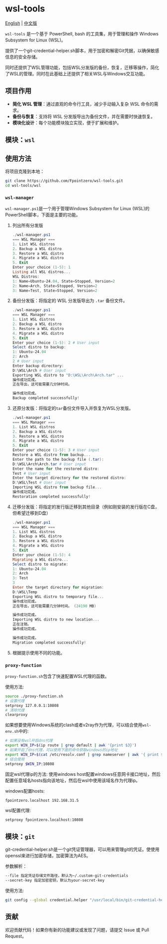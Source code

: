 # wsl-tools

[English](README.md) | [中文版](README.zh-CN.md)

`wsl-tools` 是一个基于 PowerShell, bash 的工具集，用于管理和操作 Windows Subsystem for Linux (WSL)。

提供了一个git-credential-helper.sh脚本，用于加密和解密Git凭据，以确保敏感信息的安全存储。

同时还提供了WSL管理功能，包括WSL分发版的备份，恢复，迁移等操作，简化了WSL的管理。同时在此基础上还提供了相关WSL与Windows交互功能。

## 项目作用

- **简化 WSL 管理**：通过直观的命令行工具，减少手动输入复杂 WSL 命令的需求。
- **备份与恢复**：支持将 WSL 分发版导出为备份文件，并在需要时快速恢复。
- **模块化设计**：每个功能模块独立实现，便于扩展和维护。

## 模块：`wsl`
## 使用方法

将项目克隆到本地：
```bash
git clone https://github.com/Fpointzero/wsl-tools.git
cd wsl-tools/wsl
```

### `wsl-manager`

`wsl-manager.ps1`是一个用于管理Windows Subsystem for Linux (WSL)的PowerShell脚本，下面是主要的功能。

1. 列出所有分发版
    ```powershell
    ./wsl-manager.ps1
    === WSL Manager ===
    1. List WSL distros
    2. Backup a WSL distro
    3. Restore a WSL distro
    4. Migrate a WSL distro
    5. Exit
    Enter your choice (1-5): 1
    Listing all WSL distros...
    WSL Distros:
    1: Name=Ubuntu-24.04, State=Stopped, Version=2
    2: Name=Arch, State=Stopped, Version=2
    3: Name=Test, State=Stopped, Version=2
    ```

2. 备份分发版：将指定的 WSL 分发版导出为 `.tar` 备份文件。
    ```powershell
    ./wsl-manager.ps1
    === WSL Manager ===
    1. List WSL distros
    2. Backup a WSL distro
    3. Restore a WSL distro
    4. Migrate a WSL distro
    5. Exit
    Enter your choice (1-5): 2 # User input
    Select distro to backup:
    1: Ubuntu-24.04
    2: Arch
    2 # User input
    Enter backup directory:
    D:\WSL\Arch # User input
    Exporting WSL distro to "D:\WSL\Arch\Arch.tar" ...
    操作成功完成。 
    正在导出，这可能需要几分钟时间。 

    操作成功完成。
    Backup completed successfully!
    ```

3. 还原分发版：将指定的`tar`备份文件导入并恢复为WSL分发版。
    ```powershell
    ./wsl-manager.ps1
    === WSL Manager ===
    1. List WSL distros
    2. Backup a WSL distro
    3. Restore a WSL distro
    4. Migrate a WSL distro
    5. Exit
    Enter your choice (1-5): 3 # User input
    Restore a WSL distro from backup...
    Enter the path to the backup file (.tar):
    D:\WSL\Arch\Arch.tar # User input
    Enter the name for the restored distro:
    Test # User input
    Enter the target directory for the restored distro:
    D:\WSL\Test # User input
    Importing WSL distro from backup file...
    操作成功完成。 
    Restoration completed successfully!
    ```

4. 迁移分发版：将指定的发行版迁移到其他目录（例如刚安装的发行版在C盘，但希望迁移到D盘）
    ```powershell
    ./wsl-manager.ps1
    === WSL Manager ===
    1. List WSL distros
    2. Backup a WSL distro
    3. Restore a WSL distro
    4. Migrate a WSL distro
    5. Exit
    Enter your choice (1-5): 4
    Migrating a WSL distro...
    Select distro to migrate:
    1: Ubuntu-24.04
    2: Arch
    3: Test
    3
    Enter the target directory for migration:
    D:\WSL\Temp
    Exporting WSL distro to temporary file...
    操作成功完成。
    正在导出，这可能需要几分钟时间。 (24190 MB)

    操作成功完成。
    Importing WSL distro to new location...
    正在注销。
    操作成功完成。 

    操作成功完成。 
    Migration completed successfully!
    ```

5. 根据提示使用不同的功能。

### `proxy-function`

`proxy-function.sh`包含了快速配置WSL代理的函数。

使用方法:
```bash
source ./proxy-function.sh
# 设置代理
setproxy 127.0.0.1:10808
# 清除代理
clearproxy
```

如果想要使用Windows系统的clash或者v2ray作为代理，可以结合使用`wsl-env.sh`中的:
```bash
# 如果没有wsl开启dns代理
export WIN_IP=$(ip route | grep default | awk '{print $3}')
# 如果开启了dns代理，可以使用下面的命令获取windows的ip地址
export WIN_IP=$(cat /etc/resolv.conf | grep nameserver | awk '{ print $2 }')
# 结合使用
setproxy $WIN_IP:10808
```

固定wsl代理ip的方法: 使用windows host配置windows任意网卡接口地址，然后配置任意域名hosts指向该地址，然后在wsl中使用该域名作为代理ip。

windows配置hosts:
```hosts
fpointzero.localhost 192.168.31.5
```

wsl配置代理:
```bash
setproxy fpointzero.localhost:10808
```

## 模块：`git`
git-credential-helper.sh是一个git凭证管理器，可以用来管理git的凭证。使使用openssl来进行加密存储，加密算法为AES。

参数解析：
```bash
--file 指定凭证存储文件路径，默认为~/.custom-git-credentials
--secret-key 指定加密密钥，默认为your-secret-key
```

使用方法:
```bash
git config --global credential.helper "/usr/local/bin/git-credential-helper.sh --file ~/.custom-git-credentials --secret-key your-secret-key"
```

## 贡献

欢迎贡献代码！如果你有新的功能建议或发现了问题，请提交 Issue 或 Pull Request。